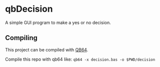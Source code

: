 qbDecision
==========

A simple GUI program to make a yes or no decision.

## Compiling

This project can be compiled with [QB64](https://qb64.org).

Compile this repo with qb64 like: `qb64 -x decision.bas -o $PWD/decision`
